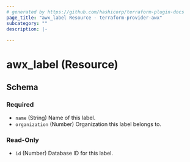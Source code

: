 ```yaml
---
# generated by https://github.com/hashicorp/terraform-plugin-docs
page_title: "awx_label Resource - terraform-provider-awx"
subcategory: ""
description: |-
  
---
```


# awx_label (Resource)





<!-- schema generated by tfplugindocs -->
## Schema

### Required

- `name` (String) Name of this label.
- `organization` (Number) Organization this label belongs to.

### Read-Only

- `id` (Number) Database ID for this label.


